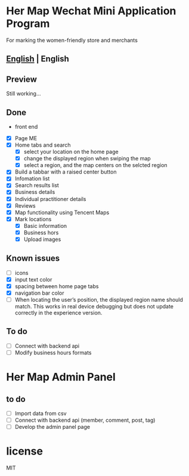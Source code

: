 # Her Map Wechat Mini Application Program
For marking the women-friendly store and merchants

## [English](README-EN.md) | English

## Preview
Still working...

## Done
- front end
* [x] Page ME
* [x] Home tabs and search
  * [x] select your location on the home page
  * [x] change the displayed region when swiping the map
  * [x] select a region, and the map centers on the selcted region
* [x] Build a tabbar with a raised center button
* [x] Infomation list
* [x] Search results list
* [x] Business details
* [x] Individual practitioner details
* [x] Reviews
* [x] Map functionality using Tencent Maps
* [x] Mark locations
  * [x] Basic information
  * [x] Business hors
  * [x] Upload images

## Known issues
* [ ] icons
* [x] input text color
* [x] spacing between home page tabs
* [x] navigation bar color
* [ ] When locating the user’s position, the displayed region name should match. This works in real device debugging but does not update correctly in the experience version.
## To do
- [ ] Connect with backend api
- [ ] Modify business hours formats

# Her Map Admin Panel
## to do
- [ ] Import data from csv
- [ ] Connect with backend api (member, comment, post, tag)
- [ ] Develop the admin panel page

# license
MIT
